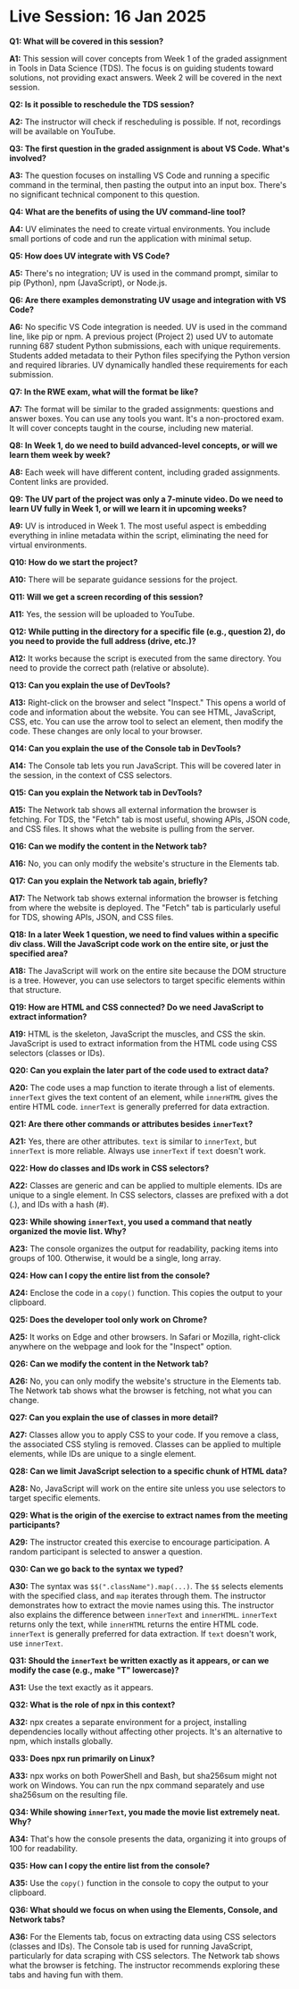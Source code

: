 # Live Session: 16 Jan 2025

[](https://youtu.be/1H5Aq7HjqwQ)

**Q1: What will be covered in this session?**

**A1:** This session will cover concepts from Week 1 of the graded assignment in Tools in Data Science (TDS). The focus is on guiding students toward solutions, not providing exact answers. Week 2 will be covered in the next session.

**Q2: Is it possible to reschedule the TDS session?**

**A2:** The instructor will check if rescheduling is possible. If not, recordings will be available on YouTube.

**Q3: The first question in the graded assignment is about VS Code. What's involved?**

**A3:** The question focuses on installing VS Code and running a specific command in the terminal, then pasting the output into an input box. There's no significant technical component to this question.

**Q4: What are the benefits of using the UV command-line tool?**

**A4:** UV eliminates the need to create virtual environments. You include small portions of code and run the application with minimal setup.

**Q5: How does UV integrate with VS Code?**

**A5:** There's no integration; UV is used in the command prompt, similar to pip (Python), npm (JavaScript), or Node.js.

**Q6: Are there examples demonstrating UV usage and integration with VS Code?**

**A6:** No specific VS Code integration is needed. UV is used in the command line, like pip or npm. A previous project (Project 2) used UV to automate running 687 student Python submissions, each with unique requirements. Students added metadata to their Python files specifying the Python version and required libraries. UV dynamically handled these requirements for each submission.

**Q7: In the RWE exam, what will the format be like?**

**A7:** The format will be similar to the graded assignments: questions and answer boxes. You can use any tools you want. It's a non-proctored exam. It will cover concepts taught in the course, including new material.

**Q8: In Week 1, do we need to build advanced-level concepts, or will we learn them week by week?**

**A8:** Each week will have different content, including graded assignments. Content links are provided.

**Q9: The UV part of the project was only a 7-minute video. Do we need to learn UV fully in Week 1, or will we learn it in upcoming weeks?**

**A9:** UV is introduced in Week 1. The most useful aspect is embedding everything in inline metadata within the script, eliminating the need for virtual environments.

**Q10: How do we start the project?**

**A10:** There will be separate guidance sessions for the project.

**Q11: Will we get a screen recording of this session?**

**A11:** Yes, the session will be uploaded to YouTube.

**Q12: While putting in the directory for a specific file (e.g., question 2), do you need to provide the full address (drive, etc.)?**

**A12:** It works because the script is executed from the same directory. You need to provide the correct path (relative or absolute).

**Q13: Can you explain the use of DevTools?**

**A13:** Right-click on the browser and select "Inspect." This opens a world of code and information about the website. You can see HTML, JavaScript, CSS, etc. You can use the arrow tool to select an element, then modify the code. These changes are only local to your browser.

**Q14: Can you explain the use of the Console tab in DevTools?**

**A14:** The Console tab lets you run JavaScript. This will be covered later in the session, in the context of CSS selectors.

**Q15: Can you explain the Network tab in DevTools?**

**A15:** The Network tab shows all external information the browser is fetching. For TDS, the "Fetch" tab is most useful, showing APIs, JSON code, and CSS files. It shows what the website is pulling from the server.

**Q16: Can we modify the content in the Network tab?**

**A16:** No, you can only modify the website's structure in the Elements tab.

**Q17: Can you explain the Network tab again, briefly?**

**A17:** The Network tab shows external information the browser is fetching from where the website is deployed. The "Fetch" tab is particularly useful for TDS, showing APIs, JSON, and CSS files.

**Q18: In a later Week 1 question, we need to find values within a specific div class. Will the JavaScript code work on the entire site, or just the specified area?**

**A18:** The JavaScript will work on the entire site because the DOM structure is a tree. However, you can use selectors to target specific elements within that structure.

**Q19: How are HTML and CSS connected? Do we need JavaScript to extract information?**

**A19:** HTML is the skeleton, JavaScript the muscles, and CSS the skin. JavaScript is used to extract information from the HTML code using CSS selectors (classes or IDs).

**Q20: Can you explain the later part of the code used to extract data?**

**A20:** The code uses a map function to iterate through a list of elements. `innerText` gives the text content of an element, while `innerHTML` gives the entire HTML code. `innerText` is generally preferred for data extraction.

**Q21: Are there other commands or attributes besides `innerText`?**

**A21:** Yes, there are other attributes. `text` is similar to `innerText`, but `innerText` is more reliable. Always use `innerText` if `text` doesn't work.

**Q22: How do classes and IDs work in CSS selectors?**

**A22:** Classes are generic and can be applied to multiple elements. IDs are unique to a single element. In CSS selectors, classes are prefixed with a dot (.), and IDs with a hash (#).

**Q23: While showing `innerText`, you used a command that neatly organized the movie list. Why?**

**A23:** The console organizes the output for readability, packing items into groups of 100. Otherwise, it would be a single, long array.

**Q24: How can I copy the entire list from the console?**

**A24:** Enclose the code in a `copy()` function. This copies the output to your clipboard.

**Q25: Does the developer tool only work on Chrome?**

**A25:** It works on Edge and other browsers. In Safari or Mozilla, right-click anywhere on the webpage and look for the "Inspect" option.

**Q26: Can we modify the content in the Network tab?**

**A26:** No, you can only modify the website's structure in the Elements tab. The Network tab shows what the browser is fetching, not what you can change.

**Q27: Can you explain the use of classes in more detail?**

**A27:** Classes allow you to apply CSS to your code. If you remove a class, the associated CSS styling is removed. Classes can be applied to multiple elements, while IDs are unique to a single element.

**Q28: Can we limit JavaScript selection to a specific chunk of HTML data?**

**A28:** No, JavaScript will work on the entire site unless you use selectors to target specific elements.

**Q29: What is the origin of the exercise to extract names from the meeting participants?**

**A29:** The instructor created this exercise to encourage participation. A random participant is selected to answer a question.

**Q30: Can we go back to the syntax we typed?**

**A30:** The syntax was `$$(".className").map(...)`. The `$$` selects elements with the specified class, and `map` iterates through them. The instructor demonstrates how to extract the movie names using this. The instructor also explains the difference between `innerText` and `innerHTML`. `innerText` returns only the text, while `innerHTML` returns the entire HTML code. `innerText` is generally preferred for data extraction. If `text` doesn't work, use `innerText`.

**Q31: Should the `innerText` be written exactly as it appears, or can we modify the case (e.g., make "T" lowercase)?**

**A31:** Use the text exactly as it appears.

**Q32: What is the role of npx in this context?**

**A32:** npx creates a separate environment for a project, installing dependencies locally without affecting other projects. It's an alternative to npm, which installs globally.

**Q33: Does npx run primarily on Linux?**

**A33:** npx works on both PowerShell and Bash, but sha256sum might not work on Windows. You can run the npx command separately and use sha256sum on the resulting file.

**Q34: While showing `innerText`, you made the movie list extremely neat. Why?**

**A34:** That's how the console presents the data, organizing it into groups of 100 for readability.

**Q35: How can I copy the entire list from the console?**

**A35:** Use the `copy()` function in the console to copy the output to your clipboard.

**Q36: What should we focus on when using the Elements, Console, and Network tabs?**

**A36:** For the Elements tab, focus on extracting data using CSS selectors (classes and IDs). The Console tab is used for running JavaScript, particularly for data scraping with CSS selectors. The Network tab shows what the browser is fetching. The instructor recommends exploring these tabs and having fun with them.